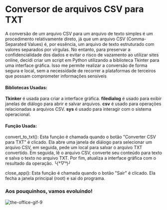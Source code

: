 # Conversor de arquivos CSV para TXT
A conversão de um arquivo CSV para um arquivo de texto simples é um procedimento relativamente direto, já que um arquivo CSV (Comma-Separated Values) é, por essência, um arquivo de texto estruturado com valores separados por vírgulas. No entanto, para preservar a confidencialidade dos dados e evitar o risco de vazamento ao utilizar sites online, decidi criar um script em Python utilizando a biblioteca Tkinter para uma interface gráfica. Isso me permite realizar a conversão de forma segura e local, sem a necessidade de recorrer a plataformas de terceiros que possam comprometer informações sensíveis

#### Bibliotecas Usadas:
**Tkinker** é usada para criar a interface gráfica.
**filedialog** é usado para exibir janelas de diálogo para abrir e salvar arquivos.
**csv** é usado para operações relacionadas a arquivos CSV.
**sys** é usado para interagir com o sistema operacional.

#### Função Usada:
convert_to_txt(): Esta função é chamada quando o botão "Converter CSV para TXT" é clicado. Ela abre uma janela de diálogo para selecionar um arquivo CSV, em seguida, pede um local para salvar o arquivo TXT convertido. Em seguida, lê o arquivo CSV, converte seu conteúdo para texto e salva o texto no arquivo TXT. Por fim, atualiza a interface gráfica com o resultado da operação. ╰(*°▽°*)╯

close_app(): Esta função é chamada quando o botão "Sair" é clicado. Ela fecha a janela principal (root) e sai do programa.

### Aos pouquinhos, vamos evoluindo!

![the-office-gif-9](https://github.com/mayumi1982/csv_txt1/assets/70608757/bfecef3b-624f-4cdc-b82c-2f7ca48f9e33)



